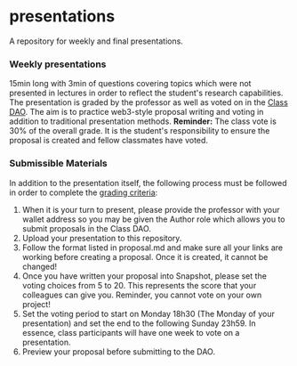 # presentations

A repository for weekly and final presentations.

### Weekly presentations

15min long with 3min of questions covering topics which were not presented in lectures in order to reflect the student's research capabilities. The presentation is graded by the professor as well as voted on in the [Class DAO](https://testnet.v1.snapshot.box/#/dauphine-solidity.eth). The aim is to practice web3-style proposal writing and voting in addition to traditional presentation methods. **Reminder:** The class vote is 30% of the overall grade. It is the student's responsibility to ensure the proposal is created and fellow classmates have voted.

### Submissible Materials
In addition to the presentation itself, the following process must be followed in order to complete the [grading criteria](presentation-grading.md):

1. When it is your turn to present, please provide the professor with your wallet address so you may be given the Author role which allows you to submit proposals in the Class DAO.
2. Upload your presentation to this repository.
3. Follow the format listed in proposal.md and make sure all your links are working before creating a proposal. Once it is created, it cannot be changed!
4. Once you have written your proposal into Snapshot, please set the voting choices from 5 to 20. This represents the score that your colleagues can give you. Reminder, you cannot vote on your own project!
5. Set the voting period to start on Monday 18h30 (The Monday of your presentation) and set the end to the following Sunday 23h59. In essence, class participants will have one week to vote on a presentation.
6. Preview your proposal before submitting to the DAO.
